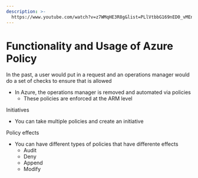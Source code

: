 ```yaml
---
description: >-
  https://www.youtube.com/watch?v=z7WMqHE3R8g&list=PLlVtbbG169nED0_vMEniWBQjSoxTsBYS3&index=49
---
```


# Functionality and Usage of Azure Policy

In the past, a user would put in a request and an operations manager would do a set of checks to ensure that is allowed

* In Azure, the operations manager is removed and automated via policies
  * These policies are enforced at the ARM level

Initiatives

* You can take multiple policies and create an initiative&#x20;

Policy effects

* You can have different types of policies that have differente effects
  * Audit
  * Deny
  * Append
  * Modify

